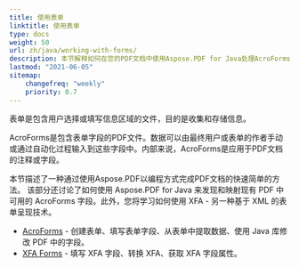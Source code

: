 ```yaml
---
title: 使用表单
linktitle: 使用表单
type: docs
weight: 50
url: zh/java/working-with-forms/
description: 本节解释如何在您的PDF文档中使用Aspose.PDF for Java处理AcroForms和XFA表单。
lastmod: "2021-06-05"
sitemap:
    changefreq: "weekly"
    priority: 0.7
---
```


表单是包含用户选择或填写信息区域的文件，目的是收集和存储信息。

AcroForms是包含表单字段的PDF文件。数据可以由最终用户或表单的作者手动或通过自动化过程输入到这些字段中。内部来说，AcroForms是应用于PDF文档的注释或字段。

本节描述了一种通过使用Aspose.PDF以编程方式完成PDF文档的快速简单的方法。
 该部分还讨论了如何使用 Aspose.PDF for Java 来发现和映射现有 PDF 中可用的 AcroForms 字段。此外，您将学习如何使用 XFA - 另一种基于 XML 的表单呈现技术。

- [AcroForms](/pdf/java/acroforms/) - 创建表单、填写表单字段、从表单中提取数据、使用 Java 库修改 PDF 中的字段。
- [XFA Forms](/pdf/java/xfa-forms/) - 填写 XFA 字段、转换 XFA、获取 XFA 字段属性。